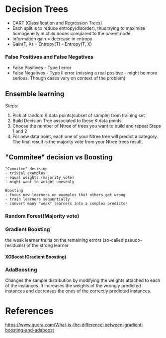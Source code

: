 # Decision Trees
- CART (Classification and Regression Trees)
- Each split is to reduce entropy(disorder), thus trying to maximize homogeneity in child nodes compared to the parent node.
- Information gain = decrease in entropy
- Gain(T, X) = Entropy(T) - Entropy(T, X)

### False Positives and False Negatives

- False Positives - Type I error
- False Negatives - Type II error (missing a real positive - might be more serious. Though cases vary on context of the problem)

## Ensemble learning
Steps:
1. Pick at random K data points(subset of sample) from training set
2. Build Decision Tree associated to these K data points
3. Choose the number of Ntree of trees you want to build and repeat Steps 1 and 2
4. For new data point, each one of your Ntree tree will predict a category. The final result is the majority vote from your Ntree trees result.

## "Commitee" decision vs Boosting

    "Commitee" decision
    - trivial examples
    - equal weights (majority vote)
    - might want to weight unevenly

    Boosting
    - focus new learners on examples that others get wrong
    - train learners sequentially
    - convert many "weak" learners into a complex predictor

### Random Forest(Majority vote)


### Gradient Boosting

the weak learner trains on the remaining errors (so-called pseudo-residuals) of the strong learner



#### XGBoost (Gradient Boosting)


### AdaBoosting

Changes the sample distribution by modifying the weights attached to each of the instances. It increases the weights of the wrongly predicted instances and decreases the ones of the correctly predicted instances.

# References
https://www.quora.com/What-is-the-difference-between-gradient-boosting-and-adaboost
